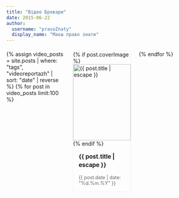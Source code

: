 ```yaml
---
title: "Відео Бровари"
date: 2015-06-22
author: 
  username: "pravoZnaty"
  display_name: "Маєш право знати"
---
```


<div class="video-posts-grid">
{% assign video_posts = site.posts | where: "tags", "videoreportazh" | sort: "date" | reverse %}
{% for post in video_posts limit:100 %}
  <div class="video-post-card">
    <a href="{{ post.url | relative_url }}">
      {% if post.coverImage %}
        <img src="{{ post.coverImage | relative_url}}" alt="{{ post.title | escape }}" class="video-thumbnail">
      {% endif %}
      <h3>{{ post.title | escape }}</h3>
      <p class="post-date">{{ post.date | date: "%d.%m.%Y" }}</p>
    </a>
  </div>
{% endfor %}
</div>

<style>
.video-posts-grid {
  display: grid;
  grid-template-columns: repeat(3, 1fr);
  gap: 20px;
  margin: 20px 0;
}

.video-post-card {
  border: 1px solid #eee;
  border-radius: 8px;
  overflow: hidden;
  transition: transform 0.2s;
}

.video-post-card:hover {
  transform: translateY(-5px);
  box-shadow: 0 5px 15px rgba(0,0,0,0.1);
}

.video-post-card a {
  text-decoration: none;
  color: inherit;
}

.video-thumbnail {
  width: 100%;
  height: 200px;
  object-fit: cover;
}

.video-post-card h3 {
  padding: 15px;
  margin: 0;
  font-size: 1.1em;
  line-height: 1.4;
}

.post-date {
  padding: 0 15px 15px;
  margin: 0;
  color: #666;
  font-size: 0.9em;
}

@media (max-width: 768px) {
  .video-posts-grid {
    grid-template-columns: repeat(2, 1fr);
  }
}

@media (max-width: 480px) {
  .video-posts-grid {
    grid-template-columns: 1fr;
  }
}
</style>
